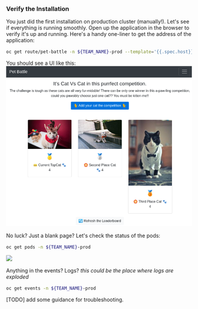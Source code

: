 
### Verify the Installation
You just did the first installation on production cluster (manually!). Let's see if everything is running smoothly. Open up the application in the browser to verify it's up and running. Here's a handy one-liner to get the address of the application:

```bash
oc get route/pet-battle -n ${TEAM_NAME}-prod --template='{{.spec.host}}'
```
You should see a UI like this:
![pet-battle-ui](images/pet-battle-ui.png)

No luck? Just a blank page? Let's check the status of the pods:
```bash
oc get pods -n ${TEAM_NAME}-prod
```
<img src="2-pet-battle-on-prod/images/list-pods.png" width="750">

Anything in the events? Logs? *this could be the place where logs are exploded*
```bash
oc get events -n ${TEAM_NAME}-prod
```

[TODO] add some guidance for troubleshooting.


